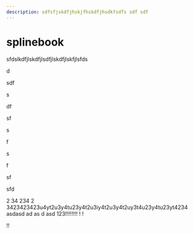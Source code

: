```yaml
---
description: sdfsfjskdfjhskjfhskdfjhsdkfsdfs sdf sdf
---
```


# splinebook

sfdslkdfjlskdfjlsdfjlskdfjlskfjlsfds

d

sdf

s

df

sf

s

f

s

f

sf

sfd

2
34
234
2
3423423423u4yt2u3y4tu23y4t2u3iy4t2u3y4t2uy3t4u23y4tu23yt4234
asdasd
ad
as
d
asd
123!!!!!!!!
!
!

!!
